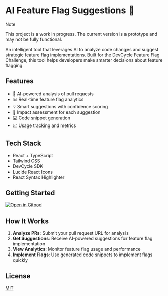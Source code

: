 # AI Feature Flag Suggestions 🧠

> [!NOTE]
> This project is a work in progress. The current version is a prototype and may not be fully functional.

An intelligent tool that leverages AI to analyze code changes and suggest strategic feature flag implementations. Built for the DevCycle Feature Flag Challenge, this tool helps developers make smarter decisions about feature flagging.

## Features

- 🤖 AI-powered analysis of pull requests
- 📊 Real-time feature flag analytics
- 💡 Smart suggestions with confidence scoring
- 🎯 Impact assessment for each suggestion
- 💻 Code snippet generation
- 📈 Usage tracking and metrics

## Tech Stack

- React + TypeScript
- Tailwind CSS
- DevCycle SDK
- Lucide React Icons
- React Syntax Highlighter

## Getting Started

[![Open in Gitpod](https://www.gitpod.io/svg/open-in-gitpod.svg)](https://gitpod.io/#https://github.com/Siddhant-K-code/Feature-flag-suggestion-tool)


## How It Works

1. **Analyze PRs**: Submit your pull request URL for analysis
2. **Get Suggestions**: Receive AI-powered suggestions for feature flag implementation
3. **View Analytics**: Monitor feature flag usage and performance
4. **Implement Flags**: Use generated code snippets to implement flags quickly

## License

[MIT](./LICENSE)
